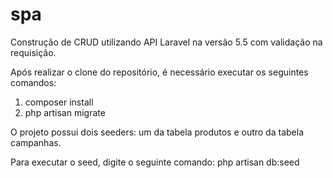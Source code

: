# spa
Construção de CRUD utilizando API Laravel na versão 5.5 com validação na requisição.

Após realizar o clone do repositório, é necessário executar os seguintes comandos:
1. composer install
2. php artisan migrate

O projeto possui dois seeders: um da tabela produtos e outro da tabela campanhas.

Para executar o seed, digite o seguinte comando:
php artisan db:seed
